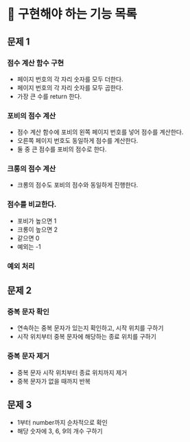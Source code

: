 # 🐣 구현해야 하는 기능 목록

## 문제 1

### 점수 계산 함수 구현
- 페이지 번호의 각 자리 숫자를 모두 더한다.
- 페이지 번호의 각 자리 숫자를 모두 곱한다.
- 가장 큰 수를 return 한다.

### 포비의 점수 계산
- 점수 계산 함수에 포비의 왼쪽 페이지 번호를 넣어 점수를 계산한다.
- 오른쪽 페이지 번호도 동일하게 점수를 계산한다.
- 둘 중 큰 점수를 포비의 점수로 한다.

### 크롱의 점수 계산
- 크롱의 점수도 포비의 점수와 동일하게 진행한다.

### 점수를 비교한다.
- 포비가 높으면 1
- 크롱이 높으면 2
- 같으면 0
- 예외는 -1

### 예외 처리

## 문제 2

### 중복 문자 확인
- 연속하는 중복 문자가 있는지 확인하고, 시작 위치를 구하기
- 시작 위치부터 중복 문자에 해당하는 종료 위치를 구하기

### 중복 문자 제거
- 중복 문자 시작 위치부터 종료 위치까지 제거
- 중복 문자가 없을 때까지 반복

## 문제 3

- 1부터 number까지 순차적으로 확인
- 해당 숫자에 3, 6, 9의 개수 구하기